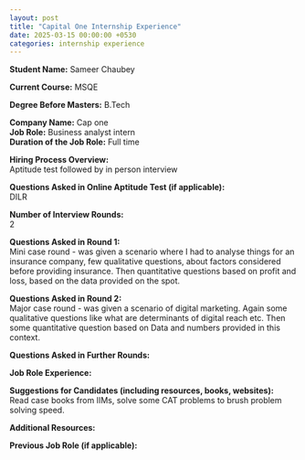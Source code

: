 ```yaml
---
layout: post
title: "Capital One Internship Experience"
date: 2025-03-15 00:00:00 +0530
categories: internship experience
---
```


**Student Name:** Sameer Chaubey   
     
**Current Course:** MSQE  

**Degree Before Masters:** B.Tech  

**Company Name:** Cap one  
**Job Role:** Business analyst intern  
**Duration of the Job Role:** Full time  

**Hiring Process Overview:**  
Aptitude test followed by in person interview

**Questions Asked in Online Aptitude Test (if applicable):**  
DILR

**Number of Interview Rounds:**  
2

**Questions Asked in Round 1:**  
Mini case round - was given a scenario where I had to analyse things for an insurance company, few qualitative questions, about factors considered before providing insurance. Then quantitative questions based on profit and loss, based on the data provided on the spot.

**Questions Asked in Round 2:**  
Major case round - was given a scenario of digital marketing. Again some qualitative questions like what are determinants of digital reach etc. Then some quantitative question based on Data and numbers provided in this context.

**Questions Asked in Further Rounds:**  


**Job Role Experience:**  


**Suggestions for Candidates (including resources, books, websites):**  
Read case books from IIMs, solve some CAT problems to brush problem solving speed.

**Additional Resources:**  


**Previous Job Role (if applicable):**  

